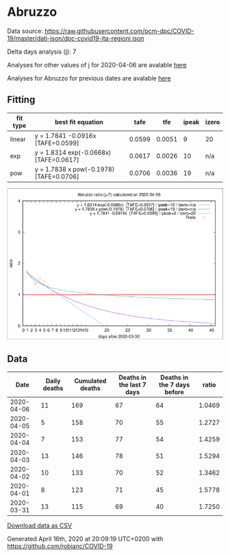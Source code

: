 # Abruzzo

Data source: https://raw.githubusercontent.com/pcm-dpc/COVID-19/master/dati-json/dpc-covid19-ita-regioni.json

Delta days analysis (j): 7

Analyses for other values of j for 2020-04-06 are avalable [here](../2020-04-06/README.md)

Analyses for Abruzzo for previous dates are avalable [here](../README.md)

## Fitting 
|fit type|best fit equation|tafe|tfe|ipeak|izero|
|-------|-----|--------|------|---|---|
|linear|y = 1.7841 -0.0916x  [TAFE=0.0599]|0.0599|0.0051|9|20|
|exp|y = 1.8314 exp(-0.0668x)  [TAFE=0.0617]|0.0617|0.0026|10|n/a|
|pow|y = 1.7838 x pow(-0.1978)  [TAFE=0.0706]|0.0706|0.0036|19|n/a|

![Plot](COVID-19_abruzzo_j7_2020-04-06.png)

## Data
|Date|Daily deaths|Cumulated deaths|Deaths in the last 7 days|Deaths in the 7 days before|ratio|
|----|----------|-----------|-------|--------------------|-----|
|2020-04-06|11|169|67|64|1.0469|
|2020-04-05|5|158|70|55|1.2727|
|2020-04-04|7|153|77|54|1.4259|
|2020-04-03|13|146|78|51|1.5294|
|2020-04-02|10|133|70|52|1.3462|
|2020-04-01|8|123|71|45|1.5778|
|2020-03-31|13|115|69|40|1.7250|

[Download data as CSV](COVID-19_abruzzo_j7_2020-04-06.csv)

Generated April 16th, 2020 at 20:09:19 UTC+0200 with https://github.com/robianc/COVID-19
